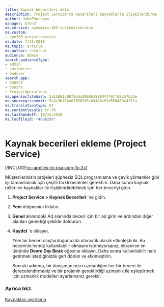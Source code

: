 ```yaml
---
title: Kaynak becerileri ekle
description: Project Service'ta becerileri kaynaklarla ilişkilendirme
author: JohnPBurrows
manager: kfend
ms.service: dynamics-365-customerservice
ms.custom:
- dyn365-projectservice
ms.date: 7/31/2018
ms.topic: article
ms.author: ruhercul
audience: Admin
search.audienceType:
- admin
- customizer
- enduser
search.app:
- D365CE
- D365PS
- ProjectOperations
ms.openlocfilehash: 1a11861308f9bda200061880447497fd2c57b32e
ms.sourcegitcommit: 5c4c9bf3ba018562d6cb3443c01d550489c415fa
ms.translationtype: HT
ms.contentlocale: tr-TR
ms.lasthandoff: 10/16/2020
ms.locfileid: "4086298"
---
```

# <a name="add-resource-skills-project-service"></a>Kaynak becerileri ekleme (Project Service)

[!INCLUDE[cc-applies-to-psa-app-1x-2x](../includes/cc-applies-to-psa-app-1x-2x.md)]

Müşterilerinizin projeleri şüphesiz SQL programlama ve çevik yöntemler gibi işi tamamlamak için çeşitli farklı beceriler gerektirir. Daha sonra kaynak rolleri ve kaynaklar ile ilişkilendirebilmek için her beceriyi girin.  
  
1. **Project Service > Kaynak Becerileri** 'ne gidin.  
  
2. **Yeni** düğmesini tıklatın.  
  
3. **Genel** alanındaki Ad alanında beceri için bir ad girin ve ardından diğer alanları gerektiği şekilde doldurun.  
  
4. **Kaydet** 'e tıklayın.  
  
   Yeni bir beceri oluşturduğunuzda otomatik olarak etkinleştirilir. Bu becerinin henüz kullanılabilir olmasını istemiyorsanız, ekranının en üstünde **Devre Dışı Bırak** öğesine tıklayın. Daha sonra kullanılabilir hale getirmek istediğinizde geri dönün ve etkinleştirin.  
  
   Sonraki adımda, bir danışmanınızın uzmanlığını her bir beceri ile derecelendirmeniz ve bir projenin gerektirdiği uzmanlık ile eşleştirmek için uzmanlık modelleri ayarlamanız gerekir.  
  
### <a name="see-also"></a>Ayrıca bkz.  
 [Kaynakları ayarlama](../psa/set-up-resources.md)
